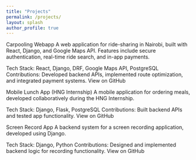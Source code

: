 ```yaml
---
title: "Projects" 
permalink: /projects/ 
layout: splash
author_profile: true
---
```

Carpooling Webapp
A web application for ride-sharing in Nairobi, built with React, Django, and Google Maps API. Features include secure authentication, real-time ride search, and in-app payments.

Tech Stack: React, Django, DRF, Google Maps API, PostgreSQL
Contributions: Developed backend APIs, implemented route optimization, and integrated payment systems.
View on GitHub

Mobile Lunch App (HNG Internship)
A mobile application for ordering meals, developed collaboratively during the HNG Internship.

Tech Stack: Django, Flask, PostgreSQL
Contributions: Built backend APIs and tested app functionality.
View on GitHub

Screen Record App
A backend system for a screen recording application, developed using Django.

Tech Stack: Django, Python
Contributions: Designed and implemented backend logic for recording functionality.
View on GitHub

